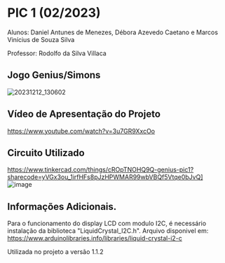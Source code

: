 
# PIC 1 (02/2023)
Alunos: Daniel Antunes de Menezes, Débora Azevedo Caetano e Marcos
Vinícius de Souza Silva


Professor: Rodolfo da Silva Villaca


## Jogo Genius/Simons
![20231212_130602](https://github.com/mvssilva/PIC1-2023-2/assets/139233609/37e43d90-674a-45cc-bf50-6546753a8a7d)



## Vídeo de Apresentação do Projeto
https://www.youtube.com/watch?v=3u7GR9XxcOo



## Circuito Utilizado
https://www.tinkercad.com/things/cROpTNOHQ9Q-genius-pic1?sharecode=yVGx3ou_1irfHFs8pJzHPWMAR99wbVBQf5Vtqe0bJvQ]
![image](https://github.com/mvssilva/PIC1-2023-2/assets/139233609/8c5cb7ce-3509-4af7-a78e-9a653a6d4c09)



## Informações Adicionais.
Para o funcionamento do display LCD com modulo I2C, 
é necessário instalação da biblioteca "LiquidCrystal_I2C.h".
Arquivo disponivel em: https://www.arduinolibraries.info/libraries/liquid-crystal-i2-c

Utilizada no projeto a versão 1.1.2
